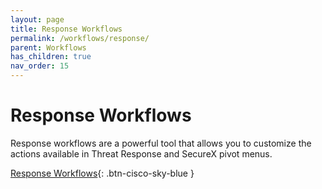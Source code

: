 ```yaml
---
layout: page
title: Response Workflows
permalink: /workflows/response/
parent: Workflows
has_children: true
nav_order: 15
---
```


# Response Workflows
Response workflows are a powerful tool that allows you to customize the actions available in Threat Response and SecureX pivot menus.

[<i class="fa fa-video mr-1"></i> Response Workflows](https://www.youtube.com/watch?v=KlV0bGO4qRI&list=PLPFIie48Myg2tu2gHbgm-moYg8LDaXsSo&index=4){: .btn-cisco-sky-blue }
